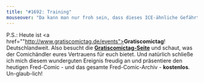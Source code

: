 ```yaml
---
title: "#1692: Training"
mouseover: "Da kann man nur froh sein, dass dieses ICE-ähnliche Gefährt nicht mit Kreuzen bemalt wurde."
---
```


P.S.:
Heute ist <a href=""http://www.gratiscomictag.de/events"><strong>Gratiscomictag</strong></a>! Deutschlandweit. 
Also besucht die <a href="http://www.gratiscomictag.de/events"><strong>Gratiscomictag-Seite</strong></a> und schaut, was der Comichändler eures Vertrauens für euch bietet. 
Und natürlich schließe ich mich diesem wunderguten Ereignis freudig an und präsentiere den heutigen Fred-Comic - und das gesamte Fred-Comic-Archiv - <strong>kostenlos</strong>. Un-glaub-lich!
